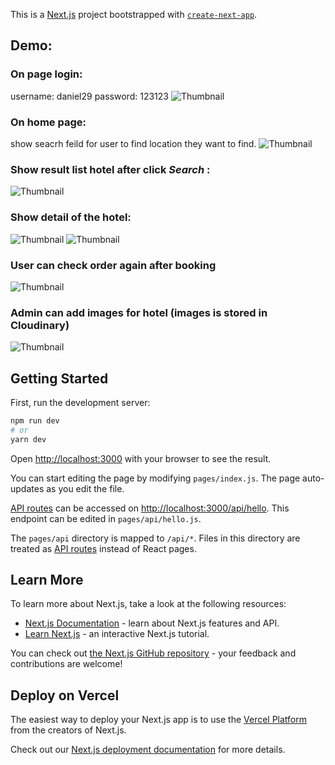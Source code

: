 This is a [Next.js](https://nextjs.org/) project bootstrapped with [`create-next-app`](https://github.com/vercel/next.js/tree/canary/packages/create-next-app).

## Demo:
### On page login:
  username: daniel29
  password: 123123
  ![Thumbnail](https://i.imgur.com/t5ySucG.jpg)
    
### On home page:
  show seacrh feild for user to find location they want to find.
  ![Thumbnail](https://i.imgur.com/8mrzEn2.jpg)   
### Show result list hotel after click <strong><em>Search</em></strong> :
 ![Thumbnail](https://i.imgur.com/1qaMJpI.jpg)
### Show detail of the hotel:
  ![Thumbnail](https://i.imgur.com/Mm3W0LJ.jpg)
  ![Thumbnail](https://i.imgur.com/M0UTbMw.jpg)
### User can check order again after booking
  ![Thumbnail](https://i.imgur.com/Lpjt1Av.jpg)
### Admin can add images for hotel (images is stored in Cloudinary)
  ![Thumbnail](https://i.imgur.com/sInrKYm.jpg)

    
    
    
    
    
## Getting Started
     
     
First, run the development server:

```bash
npm run dev
# or
yarn dev
```

Open [http://localhost:3000](http://localhost:3000) with your browser to see the result.

You can start editing the page by modifying `pages/index.js`. The page auto-updates as you edit the file.

[API routes](https://nextjs.org/docs/api-routes/introduction) can be accessed on [http://localhost:3000/api/hello](http://localhost:3000/api/hello). This endpoint can be edited in `pages/api/hello.js`.

The `pages/api` directory is mapped to `/api/*`. Files in this directory are treated as [API routes](https://nextjs.org/docs/api-routes/introduction) instead of React pages.

## Learn More

To learn more about Next.js, take a look at the following resources:

- [Next.js Documentation](https://nextjs.org/docs) - learn about Next.js features and API.
- [Learn Next.js](https://nextjs.org/learn) - an interactive Next.js tutorial.

You can check out [the Next.js GitHub repository](https://github.com/vercel/next.js/) - your feedback and contributions are welcome!

## Deploy on Vercel

The easiest way to deploy your Next.js app is to use the [Vercel Platform](https://vercel.com/import?utm_medium=default-template&filter=next.js&utm_source=create-next-app&utm_campaign=create-next-app-readme) from the creators of Next.js.

Check out our [Next.js deployment documentation](https://nextjs.org/docs/deployment) for more details.
